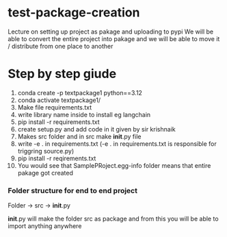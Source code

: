 # test-package-creation
Lecture on setting up project as pakage and uploading to pypi
We will be able to convert the entire project into pakage and we will be able to move it / distribute  from one place to another 
# Step by step giude 

1. conda create -p textpackage1 python==3.12
2. conda activate textpackage1/
3. Make file requirements.txt 
4. write library name inside to install eg langchain
5. pip install -r requirements.txt 
6. create setup.py and add code in it given by sir krishnaik
7. Makes src folder and in src make __init__.py file
8. write      -e .         in  requirements.txt (-e . in requirements.txt is responsible for triggring source.py)
9. pip install -r reqirements.txt
10. You would see that  SamplePRoject.egg-info folder means that entire pakage got created  

### Folder structure for end to end project
Folder -> src -> __init__.py

__init__.py  will make the folder src as package and from this you will be able to import anything anywhere

